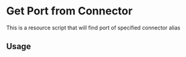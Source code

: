 # Get Port from Connector
This is a resource script that will find port of specified connector alias

## Usage
